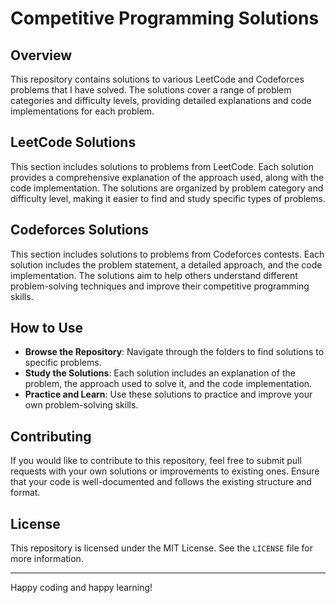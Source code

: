 # Competitive Programming Solutions

## Overview

This repository contains solutions to various LeetCode and Codeforces problems that I have solved. The solutions cover a range of problem categories and difficulty levels, providing detailed explanations and code implementations for each problem.

## LeetCode Solutions

This section includes solutions to problems from LeetCode. Each solution provides a comprehensive explanation of the approach used, along with the code implementation. The solutions are organized by problem category and difficulty level, making it easier to find and study specific types of problems.

## Codeforces Solutions

This section includes solutions to problems from Codeforces contests. Each solution includes the problem statement, a detailed approach, and the code implementation. The solutions aim to help others understand different problem-solving techniques and improve their competitive programming skills.

## How to Use

- **Browse the Repository**: Navigate through the folders to find solutions to specific problems.
- **Study the Solutions**: Each solution includes an explanation of the problem, the approach used to solve it, and the code implementation.
- **Practice and Learn**: Use these solutions to practice and improve your own problem-solving skills.

## Contributing

If you would like to contribute to this repository, feel free to submit pull requests with your own solutions or improvements to existing ones. Ensure that your code is well-documented and follows the existing structure and format.

## License

This repository is licensed under the MIT License. See the `LICENSE` file for more information.

---

Happy coding and happy learning!
